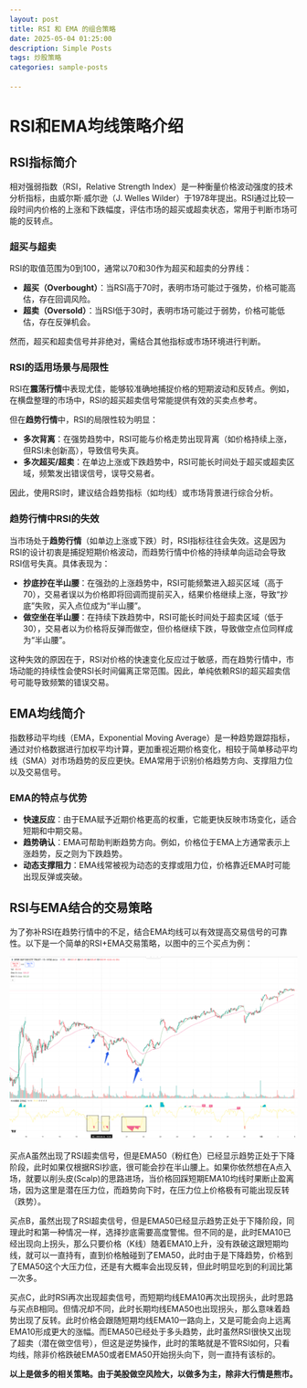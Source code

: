 ```yaml
---
layout: post
title: RSI 和 EMA 的组合策略
date: 2025-05-04 01:25:00
description: Simple Posts
tags: 炒股策略
categories: sample-posts

---
```


# RSI和EMA均线策略介绍

## RSI指标简介

相对强弱指数（RSI，Relative Strength Index）是一种衡量价格波动强度的技术分析指标，由威尔斯·威尔逊（J. Welles Wilder）于1978年提出。RSI通过比较一段时间内价格的上涨和下跌幅度，评估市场的超买或超卖状态，常用于判断市场可能的反转点。

### 超买与超卖

RSI的取值范围为0到100，通常以70和30作为超买和超卖的分界线：
- **超买（Overbought）**：当RSI高于70时，表明市场可能过于强势，价格可能高估，存在回调风险。
- **超卖（Oversold）**：当RSI低于30时，表明市场可能过于弱势，价格可能低估，存在反弹机会。

然而，超买和超卖信号并非绝对，需结合其他指标或市场环境进行判断。

### RSI的适用场景与局限性

RSI在**震荡行情**中表现尤佳，能够较准确地捕捉价格的短期波动和反转点。例如，在横盘整理的市场中，RSI的超买超卖信号常能提供有效的买卖点参考。

但在**趋势行情**中，RSI的局限性较为明显：
- **多次背离**：在强势趋势中，RSI可能与价格走势出现背离（如价格持续上涨，但RSI未创新高），导致信号失真。
- **多次超买/超卖**：在单边上涨或下跌趋势中，RSI可能长时间处于超买或超卖区域，频繁发出错误信号，误导交易者。

因此，使用RSI时，建议结合趋势指标（如均线）或市场背景进行综合分析。

### 趋势行情中RSI的失效

当市场处于**趋势行情**（如单边上涨或下跌）时，RSI指标往往会失效。这是因为RSI的设计初衷是捕捉短期价格波动，而趋势行情中价格的持续单向运动会导致RSI信号失真。具体表现为：

- **抄底抄在半山腰**：在强劲的上涨趋势中，RSI可能频繁进入超买区域（高于70），交易者误以为价格即将回调而提前买入，结果价格继续上涨，导致“抄底”失败，买入点位成为“半山腰”。
- **做空坐在半山腰**：在持续下跌趋势中，RSI可能长时间处于超卖区域（低于30），交易者以为价格将反弹而做空，但价格继续下跌，导致做空点位同样成为“半山腰”。

这种失效的原因在于，RSI对价格的快速变化反应过于敏感，而在趋势行情中，市场动能的持续性会使RSI长时间偏离正常范围。因此，单纯依赖RSI的超买超卖信号可能导致频繁的错误交易。

## EMA均线简介

指数移动平均线（EMA，Exponential Moving Average）是一种趋势跟踪指标，通过对价格数据进行加权平均计算，更加重视近期价格变化，相较于简单移动平均线（SMA）对市场趋势的反应更快。EMA常用于识别价格趋势方向、支撑阻力位以及交易信号。

### EMA的特点与优势

- **快速反应**：由于EMA赋予近期价格更高的权重，它能更快反映市场变化，适合短期和中期交易。
- **趋势确认**：EMA可帮助判断趋势方向。例如，价格位于EMA上方通常表示上涨趋势，反之则为下跌趋势。
- **动态支撑阻力**：EMA线常被视为动态的支撑或阻力位，价格靠近EMA时可能出现反弹或突破。

## RSI与EMA结合的交易策略

为了弥补RSI在趋势行情中的不足，结合EMA均线可以有效提高交易信号的可靠性。以下是一个简单的RSI+EMA交易策略，以图中的三个买点为例：

![行情图](images\RSI.png)  

买点A虽然出现了RSI超卖信号，但是EMA50（粉红色）已经显示趋势正处于下降阶段，此时如果仅根据RSI抄底，很可能会抄在半山腰上。如果你依然想在A点入场，就要以削头皮(Scalp)的思路进场，当价格回踩短期EMA10均线时果断止盈离场，因为这里是潜在压力位，而趋势向下时，在压力位上价格极有可能出现反转（跌势）。  

买点B，虽然出现了RSI超卖信号，但是EMA50已经显示趋势正处于下降阶段，同理此时和第一种情况一样，选择抄底需要高度警惕。但不同的是，此时EMA10已经出现向上拐头，那么只要价格（K线）随着EMA10上升，没有跌破这跟短期均线，就可以一直持有，直到价格触碰到了EMA50，此时由于是下降趋势，价格到了EMA50这个大压力位，还是有大概率会出现反转，但此时明显吃到的利润比第一次多。

买点C，此时RSI再次出现超卖信号，而短期均线EMA10再次出现拐头，此时思路与买点B相同。但情况却不同，此时长期均线EMA50也出现拐头，那么意味着趋势出现了反转。此时价格会跟随短期均线EMA10一路向上，又是可能会向上远离EMA10形成更大的涨幅。而EMA50已经处于多头趋势，此时虽然RSI很快又出现了超卖（潜在做空信号），但这是逆势操作，此时的策略就是不管RSI如何，只看均线，除非价格跌破EMA50或者EMA50开始拐头向下，则一直持有该标的。

**以上是做多的相关策略。由于美股做空风险大，以做多为主，除非大行情是熊市。**